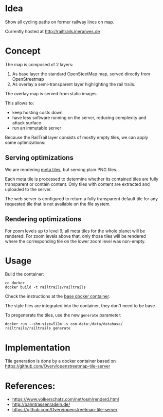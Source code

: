 
# Idea

Show all cycling paths on former railway lines on map. 

Currently hosted at http://railtrails.ineranves.de
 
# Concept

The map is composed of 2 layers:
1. As base layer the standard OpenSteetMap map, served directly from OpenStreetmap
1. As overlay a semi-transparent layer highlighting the rail trails.

The overlay map is served from static images.

This allows to:
- keep hosting costs down
- have less software running on the server, reducing complexity and attack surface
- run an immutable server

Because the RailTrail layer consists of mostly empty tiles, we can apply some optimizations:

## Serving optimizations

We are rendering [meta tiles](https://wiki.openstreetmap.org/wiki/Meta_tiles), but serving plain PNG files.

Each meta tile is processed to determine whether its contained tiles are fully transparent or contain content. Only tiles with content are extracted and uploaded to the server.

The web server is configured to return a fully transparent default tile for any requested tile that is not available on the file system.

## Rendering optimizations

For zoom levels up to level 9, all meta tiles for the whole planet will be rendered.
For zoom levels above that, only those tiles will be rendered where the corresponding tile on the lower zoom level was non-empty.


# Usage

Build the container:

    cd docker
    docker build -t railtrails/railtrails

Check the instructions at the [base docker container](https://github.com/Overv/openstreetmap-tile-server).

The style files are integrated into the container, they don't need to be base

To pregenerate the tiles, use the new `generate` parameter:

    docker run --shm-size=512m -v osm-data:/data/database/ railtrails/railtrails generate


# Implementation

Tile generation is done by a docker container based on https://github.com/Overv/openstreetmap-tile-server


# References:
  - https://www.volkerschatz.com/net/osm/renderd.html
  - http://bahntrassenradeln.de/
  - https://github.com/Overv/openstreetmap-tile-server
